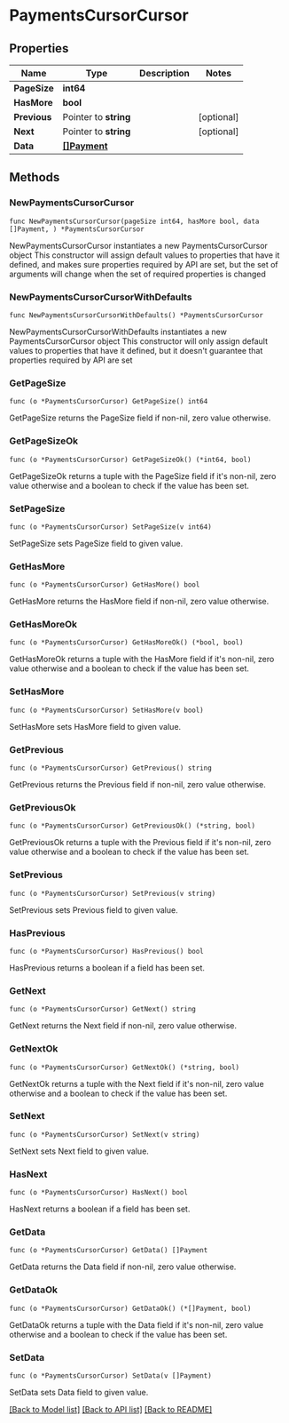 # PaymentsCursorCursor

## Properties

Name | Type | Description | Notes
------------ | ------------- | ------------- | -------------
**PageSize** | **int64** |  | 
**HasMore** | **bool** |  | 
**Previous** | Pointer to **string** |  | [optional] 
**Next** | Pointer to **string** |  | [optional] 
**Data** | [**[]Payment**](Payment.md) |  | 

## Methods

### NewPaymentsCursorCursor

`func NewPaymentsCursorCursor(pageSize int64, hasMore bool, data []Payment, ) *PaymentsCursorCursor`

NewPaymentsCursorCursor instantiates a new PaymentsCursorCursor object
This constructor will assign default values to properties that have it defined,
and makes sure properties required by API are set, but the set of arguments
will change when the set of required properties is changed

### NewPaymentsCursorCursorWithDefaults

`func NewPaymentsCursorCursorWithDefaults() *PaymentsCursorCursor`

NewPaymentsCursorCursorWithDefaults instantiates a new PaymentsCursorCursor object
This constructor will only assign default values to properties that have it defined,
but it doesn't guarantee that properties required by API are set

### GetPageSize

`func (o *PaymentsCursorCursor) GetPageSize() int64`

GetPageSize returns the PageSize field if non-nil, zero value otherwise.

### GetPageSizeOk

`func (o *PaymentsCursorCursor) GetPageSizeOk() (*int64, bool)`

GetPageSizeOk returns a tuple with the PageSize field if it's non-nil, zero value otherwise
and a boolean to check if the value has been set.

### SetPageSize

`func (o *PaymentsCursorCursor) SetPageSize(v int64)`

SetPageSize sets PageSize field to given value.


### GetHasMore

`func (o *PaymentsCursorCursor) GetHasMore() bool`

GetHasMore returns the HasMore field if non-nil, zero value otherwise.

### GetHasMoreOk

`func (o *PaymentsCursorCursor) GetHasMoreOk() (*bool, bool)`

GetHasMoreOk returns a tuple with the HasMore field if it's non-nil, zero value otherwise
and a boolean to check if the value has been set.

### SetHasMore

`func (o *PaymentsCursorCursor) SetHasMore(v bool)`

SetHasMore sets HasMore field to given value.


### GetPrevious

`func (o *PaymentsCursorCursor) GetPrevious() string`

GetPrevious returns the Previous field if non-nil, zero value otherwise.

### GetPreviousOk

`func (o *PaymentsCursorCursor) GetPreviousOk() (*string, bool)`

GetPreviousOk returns a tuple with the Previous field if it's non-nil, zero value otherwise
and a boolean to check if the value has been set.

### SetPrevious

`func (o *PaymentsCursorCursor) SetPrevious(v string)`

SetPrevious sets Previous field to given value.

### HasPrevious

`func (o *PaymentsCursorCursor) HasPrevious() bool`

HasPrevious returns a boolean if a field has been set.

### GetNext

`func (o *PaymentsCursorCursor) GetNext() string`

GetNext returns the Next field if non-nil, zero value otherwise.

### GetNextOk

`func (o *PaymentsCursorCursor) GetNextOk() (*string, bool)`

GetNextOk returns a tuple with the Next field if it's non-nil, zero value otherwise
and a boolean to check if the value has been set.

### SetNext

`func (o *PaymentsCursorCursor) SetNext(v string)`

SetNext sets Next field to given value.

### HasNext

`func (o *PaymentsCursorCursor) HasNext() bool`

HasNext returns a boolean if a field has been set.

### GetData

`func (o *PaymentsCursorCursor) GetData() []Payment`

GetData returns the Data field if non-nil, zero value otherwise.

### GetDataOk

`func (o *PaymentsCursorCursor) GetDataOk() (*[]Payment, bool)`

GetDataOk returns a tuple with the Data field if it's non-nil, zero value otherwise
and a boolean to check if the value has been set.

### SetData

`func (o *PaymentsCursorCursor) SetData(v []Payment)`

SetData sets Data field to given value.



[[Back to Model list]](../README.md#documentation-for-models) [[Back to API list]](../README.md#documentation-for-api-endpoints) [[Back to README]](../README.md)


